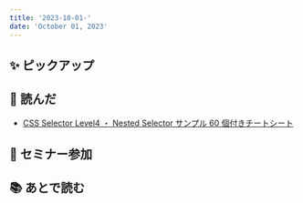 ```yaml
---
title: '2023-10-01-'
date: 'October 01, 2023'
---
```


## ✨ ピックアップ

## 👀 読んだ

- [CSS Selector Level4 ・ Nested Selector サンプル 60 個付きチートシート](https://zenn.dev/algorithms/articles/2d49dfc015a588)

## 🚶 セミナー参加

## 📚 あとで読む
